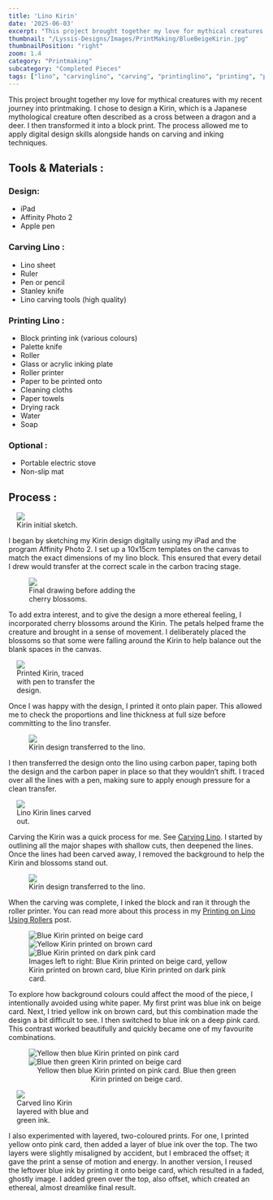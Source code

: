 ```yaml
---
title: 'Lino Kirin'
date: '2025-06-03'
excerpt: "This project brought together my love for mythical creatures with my recent journey into printmaking..."
thumbnail: "/Lyssis-Designs/Images/PrintMaking/BlueBeigeKirin.jpg"
thumbnailPosition: "right"
zoom: 1.4
category: "Printmaking"
subcategory: "Completed Pieces"
tags: ["lino", "carvinglino", "carving", "printinglino", "printing", "printmaking"]
---
```


This project brought together my love for mythical creatures with my recent journey into printmaking. I chose to design a Kirin, which is a Japanese mythological creature often described as a cross between a dragon and a deer. I then transformed it into a block print. The process allowed me to apply digital design skills alongside hands on carving and inking techniques.

## Tools & Materials :
### Design:
- iPad
- Affinity Photo 2
- Apple pen

### Carving Lino :
- Lino sheet
- Ruler
- Pen or pencil
- Stanley knife
- Lino carving tools (high quality)

### Printing Lino :
- Block printing ink (various colours)
- Palette knife
- Roller
- Glass or acrylic inking plate
- Roller printer
- Paper to be printed onto
- Cleaning cloths
- Paper towels
- Drying rack
- Water
- Soap

### Optional :
- Portable electric stove
- Non-slip mat

## Process :

<div class="clearfix">
<figure class="flex-right" style="max-width: 10rem; margin-left: 1rem;">
  <img src="/Lyssis-Designs/Images/PrintMaking/KirinInitialSketch.jpg">
  <figcaption>Kirin initial sketch.</figcaption>
</figure>

I began by sketching my Kirin design digitally using my iPad and the program Affinity Photo 2. I set up a 10x15cm templates on the canvas to match the exact dimensions of my lino block. This ensured that every detail I drew would transfer at the correct scale in the carbon tracing stage.
</div>

<div class="clearfix">
<figure class="flex-left" style="width: 15rem;">
    <img src="/Lyssis-Designs/Images/PrintMaking/KiringDrawing.jpg">
    <figcaption>Final drawing before adding the cherry blossoms.</figcaption>
</figure>

To add extra interest, and to give the design a more ethereal feeling, I incorporated cherry blossoms around the Kirin. The petals helped frame the creature and brought in a sense of movement. I deliberately placed the blossoms so that some were falling around the Kirin to help balance out the blank spaces in the canvas.
</div>

<div class="clearfix">
<figure class="flex-right" style="max-width: 10rem; margin-left: 1rem;">
  <img src="/Lyssis-Designs/Images/PrintMaking/PrintedAndTracedKirin.jpg">
  <figcaption>Printed Kirin, traced with pen to transfer the design.</figcaption>
</figure>

Once I was happy with the design, I printed it onto plain paper. This allowed me to check the proportions and line thickness at full size before committing to the lino transfer.
</div>

<div class="clearfix">
<figure class="flex-left" style="width: 15rem;">
    <img src="/Lyssis-Designs/Images/PrintMaking/CarbonTransferredKirin.jpg">
    <figcaption>Kirin design transferred to the lino.</figcaption>
</figure>

I then transferred the design onto the lino using carbon paper, taping both the design and the carbon paper in place so that they wouldn’t shift. I traced over all the lines with a pen, making sure to apply enough pressure for a clean transfer.
</div>

<div class="clearfix">
<figure class="flex-right" style="max-width: 10rem; margin-left: 1rem;">
  <img src="/Lyssis-Designs/Images/PrintMaking/CarvedLinoKirin.jpg">
  <figcaption>Lino Kirin lines carved out.</figcaption>
</figure>

Carving the Kirin was a quick process for me. See [Carving Lino](#/blog/Printmaking/Printmaking-Techniques/Carving-Lino). I started by outlining all the major shapes with shallow cuts, then deepened the lines. Once the lines had been carved away, I removed the background to help the Kirin and blossoms stand out.
</div>

<div class="clearfix">
<figure class="flex-left" style="width: 15rem;">
    <img src="/Lyssis-Designs/Images/PrintMaking/KirinInked.jpg">
    <figcaption>Kirin design transferred to the lino.</figcaption>
</figure>

When the carving was complete, I inked the block and ran it through the roller printer. You can read more about this process in my [Printing on Lino Using Rollers](#/blog/Printmaking/Printmaking-Techniques/Printing-on-Lino-Using-Rollers) post.
</div>

<div class="clearfix">
<figure class="side-by-side-3">
  <img src="/Lyssis-Designs/Images/PrintMaking/BlueBeigeKirin.jpg"
       alt="Blue Kirin printed on beige card">
  <img src="/Lyssis-Designs/Images/PrintMaking/BrownYellowKirinZoomed.jpg"
       alt="Yellow Kirin printed on brown card">
  <img src="/Lyssis-Designs/Images/PrintMaking/DarkPinkBlueKirin.jpg"
       alt="Blue Kirin printed on dark pink card">
  <figcaption>Images left to right: Blue Kirin printed on beige card, yellow Kirin printed on brown card, blue Kirin printed on dark pink card.</figcaption>
</figure>
</div>

To explore how background colours could affect the mood of the piece, I intentionally avoided using white paper. My first print was blue ink on beige card. Next, I tried yellow ink on brown card, but this combination made the design a bit difficult to see. I then switched to blue ink on a deep pink card. This contrast worked beautifully and quickly became one of my favourite combinations.

<div class="clearfix">
<figure class="side-by-side">
  <img src="/Lyssis-Designs/Images/PrintMaking/PinkYellowBlueKirin.jpg" alt="Yellow then blue Kirin printed on pink card">
  <img src="/Lyssis-Designs/Images/PrintMaking/BeigeBlueGreenKirin.jpg" alt="Blue then green Kirin printed on beige card">
  <figcaption style="text-align: center;">Yellow then blue Kirin printed on pink card. Blue then green Kirin printed on beige card.</figcaption>
</figure>
</div>

<div class="clearfix">
<figure class="flex-right" style="max-width: 10rem; margin-left: 1rem;">
  <img src="/Lyssis-Designs/Images/PrintMaking/BlueGreenLinoKirin.jpg">
  <figcaption>Carved lino Kirin layered with blue and green ink.</figcaption>
</figure>

I also experimented with layered, two-coloured prints. For one, I printed yellow onto pink card, then added a layer of blue ink over the top. The two layers were slightly misaligned by accident, but I embraced the offset; it gave the print a sense of motion and energy. In another version, I reused the leftover blue ink by printing it onto beige card, which resulted in a faded, ghostly image. I added green over the top, also offset, which created an ethereal, almost dreamlike final result.
</div>